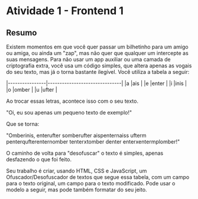 # Atividade 1 - Frontend 1 

## Resumo

Existem momentos em que você quer passar um bilhetinho para um amigo ou amiga, ou ainda um "zap", mas não quer que qualquer um intercepte as suas mensagens. Para não usar um app auxiliar ou uma camada de criptografia extra, você usa um código simples, que altera apenas as vogais do seu texto, mas já o torna bastante ilegível. Você utiliza a tabela a seguir:


|----------------|-------------------------------|
|a               |ais                            |
|e               |enter                          |
|i               |inis                           |
|o               |omber                          |
|u               |ufter                          |



​Ao trocar essas letras, acontece isso com o seu texto.

"Oi, eu sou apenas um pequeno texto de exemplo!"

Que se torna:

"Omberinis, enterufter somberufter aispenternaiss ufterm penterqufterenternomber tenterxtomber denter enterxentermplomber!"

O caminho de volta para "desofuscar" o texto é simples, apenas desfazendo o que foi feito.

Seu trabalho é criar, usando HTML, CSS e JavaScript, um Ofuscador/Desofuscador de textos que segue essa tabela, com um campo para o texto original, um campo para o texto modificado. Pode usar o modelo a seguir, mas pode também formatar do seu jeito.

